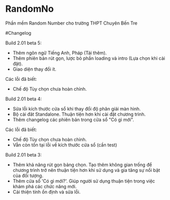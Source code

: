 # RandomNo
Phần mềm Random Number cho trường THPT Chuyên Bến Tre

#Changelog

Build 2.01 beta 5:
  - Thêm ngôn ngữ Tiếng Anh, Pháp (Tải thêm).
  - Thêm phiên bản rút gọn, lược bỏ phần loading
    và intro (Lựa chọn khi cài đặt).
  - Giao diện thay đổi ít.
  
  Các lỗi đã biết:
  - Chế độ Tùy chọn chưa hoàn chỉnh.
  
Build 2.01 beta 4:
  - Sửa lỗi kích thước cửa sổ khi thay đổi 
    độ phân giải màn hình.
  - Bộ cài đăt Standalone.
	  Thuận tiện hơn khi cài đặt chương trình.
  - Thêm changelog các phiên bản trong cửa sổ
    "Có gì mới".

  Các lỗi đã biết:
  - Chế độ Tùy chọn chưa hoàn chỉnh.
  - Vẫn còn tồn tại lỗi về kích thước cửa sổ
    (cần test)
	
Build 2.01 beta 3:
  - Thêm khả năng rút gọn bảng chọn.
	  Tạo thêm không gian trống để chương trình
	  trở nên thuận tiện hơn khi sử dụng và gia
	  tăng sự nổi bật của đối tượng.
  - Thêm cửa sổ 'Có gì mới?'.
	  Giúp người sử dụng thuận tiện trong việc
	  khám phá các chức năng mới.
  - Cải thiện tính ổn định và sửa lỗi.
